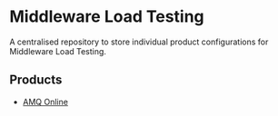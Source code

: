 # Middleware Load Testing

A centralised repository to store individual product configurations for Middleware Load Testing. 

## Products
- [AMQ Online](./amq-online)